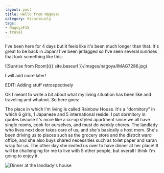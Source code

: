 ```yaml
---
layout: post
title: Hello from Nagoya!
category: Vicariously
tags:
- NagoyaF15
- travel
---
```


I've been here for 4 days but it feels like it's been much longer than that. It's great to be back in Japan! I've been jetlagged so I've seen several sunrises that look something like this:


![Sunrise from Room]({{ site.baseurl }}/images/nagoya/IMAG7286.jpg)

I will add more later!

EDIT: Adding stuff retrospectively 

Ok I meant to write a bit about what my living situation has been like and traveling and whatnot. So here goes:

The place in which I'm living is called Rainbow House. It's a "dormitory" in which 6 girls, 1 Japanese and 5 international reside. I put dormitory in quotes beause it's more like a co-op styled apartment since we all have single rooms, cook for ourselves, and must do weekly chores. The landlady who lives next door takes care of us, and she's basically a host mom. She's been driving us to places such as the grocery store and the distrcit ward office, and she also buys shared necessities such as toilet paper and saran wrap for us. The other day she invited us over to have dinner at her place! It will be challenging for me to live with 5 other people, but overall I think I'm going to enjoy it. 

![Dinner at the landlady's house](https://lh3.googleusercontent.com/k1dyiZAAtx2i11_ritxRo-XUBJlfyTWZmCjknvRbK4pz_chXd9RRJgaOKobHDolB74mmSNoRU2RSJtL8xbYrAMWr5uf5hoKmHXZSzB-x4BK6X0yjQ2Wm57PM_GdcsWGuUgCCqeR82LiRwnCOIztLm9mponFenmiOyj3ZxWnXK_zcYhs-aTieV98BDHiZJyZXbzbg6KfaR1MMBuzzC56yWc0tsdL_mXNyG8cXbP90ERpU-S3jvtxGw4PiZKGXb9MEmHRUozQ_qATsOgK5sOzyz4PTmytw3a-ByrI-u-qZtncKy6it8l8I3uedkXQrke9C2Ws1VWudCpu6P_czuo3zJfcKPBZ9ekg_1vkV_6dXiWTpo65FvbO1iiaFzxDG7n9-fPqcg9ugvKsrVfx1FzIp78wgPQW8b4xMi1Mg9rAcItDwZcbsH6-1L0LxGuayLmd5eeI3jhddpU-zIui87Dwtcpra0L25zsmhu-HLNBp37qLBKr6fnkRS5GrUJB0SBNb7L2xQDc_GT-DVNePWkMiRUsvu=w1580-h893-no)
